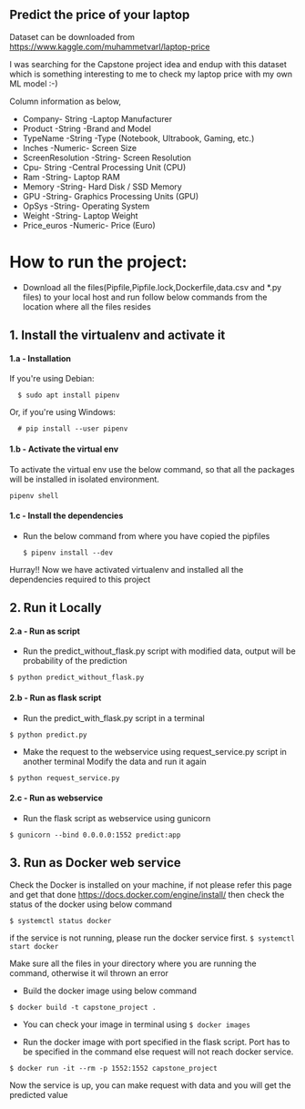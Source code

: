 ## Predict the price of your laptop

Dataset can be downloaded from https://www.kaggle.com/muhammetvarl/laptop-price

I was searching for the Capstone project idea and endup with this dataset which is something interesting to me to check my laptop price with my own ML model :-)

Column information as below,
- Company- String -Laptop Manufacturer
- Product -String -Brand and Model
- TypeName -String -Type (Notebook, Ultrabook, Gaming, etc.)
- Inches -Numeric- Screen Size
- ScreenResolution -String- Screen Resolution
- Cpu- String -Central Processing Unit (CPU)
- Ram -String- Laptop RAM
- Memory -String- Hard Disk / SSD Memory
- GPU -String- Graphics Processing Units (GPU)
- OpSys -String- Operating System
- Weight -String- Laptop Weight
- Price_euros -Numeric- Price (Euro)


# How to run the project:
  - Download all the files(Pipfile,Pipfile.lock,Dockerfile,data.csv and *.py files) to your local host and run follow below commands from the location where all the files resides

## 1. Install the virtualenv and activate it

  #### 1.a - Installation
  If you\'re using Debian:

      $ sudo apt install pipenv

  Or, if you\'re using Windows:

      # pip install --user pipenv

  #### 1.b - Activate the virtual env
  To activate the virtual env use the below command, so that all the packages will be installed in isolated environment.

    pipenv shell

  #### 1.c - Install the dependencies
  - Run the below command from where you have copied the pipfiles

      `$ pipenv install --dev`

Hurray!! Now we have activated virtualenv and installed all the dependencies required to this project

## 2. Run it Locally
  #### 2.a - Run as script
  - Run the predict_without_flask.py script with modified data, output will be probability of the prediction

  `$ python predict_without_flask.py`

  #### 2.b - Run as flask script
  - Run the predict_with_flask.py script in a terminal

  `$ python predict.py`

  - Make the request to the webservice using request_service.py script in another terminal
    Modify the data and run it again

  `$ python request_service.py`

  #### 2.c - Run as webservice
  - Run the flask script as webservice using gunicorn

  `$ gunicorn --bind 0.0.0.0:1552 predict:app`

## 3. Run as Docker web service
  Check the Docker is installed on your machine, if not please refer this page and get that done
  https://docs.docker.com/engine/install/
  then check the status of the docker using below command

  `$ systemctl status docker`

  if the service is not running, please run the docker service first. `$ systemctl start docker`

  Make sure all the files in your directory where you are running the command, otherwise it wil thrown an error
  - Build the docker image using below command

  `$ docker build -t capstone_project .`

  - You can check your image in terminal using `$ docker images`

  - Run the docker image with port specified in the flask script. Port has to be specified in the command else request will not reach docker service.

  `$ docker run -it --rm -p 1552:1552 capstone_project`

  Now the service is up, you can make request with data and you will get the predicted value
